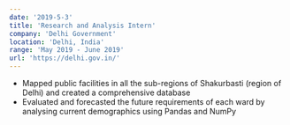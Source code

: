 ```yaml
---
date: '2019-5-3'
title: 'Research and Analysis Intern'
company: 'Delhi Government'
location: 'Delhi, India'
range: 'May 2019 - June 2019'
url: 'https://delhi.gov.in/'
---
```


- Mapped public facilities in all the sub-regions of Shakurbasti (region of Delhi) and created a comprehensive database
- Evaluated and forecasted the future requirements of each ward by analysing current demographics using
Pandas and NumPy
